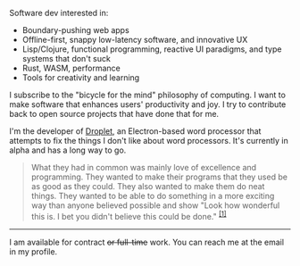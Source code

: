 Software dev interested in:

* Boundary-pushing web apps
* Offline-first, snappy low-latency software, and innovative UX
* Lisp/Clojure, functional programming, reactive UI paradigms, and type systems that don't suck
* Rust, WASM, performance
* Tools for creativity and learning

I subscribe to the "bicycle for the mind" philosophy of computing. I want to make software that enhances users' productivity and joy. I try to contribute back to open source projects that have done that for me.

I'm the developer of [Droplet](https://www.dropletwriter.com/), an Electron-based word processor that attempts to fix the things I don't like about word processors. It's currently in alpha and has a long way to go.

> What they had in common was mainly love of excellence and programming. They wanted to make their programs that they used be as good as they could. They also wanted to make them do neat things. They wanted to be able to do something in a more exciting way than anyone believed possible and show "Look how wonderful this is. I bet you didn't believe this could be done." <sup>[[1]](https://web.archive.org/web/20240727050620/https://en.wikipedia.org/wiki/Hackers_Wizards_of_the_Electronic_Age)</sup>

---

I am available for contract ~~or full-time~~ work. You can reach me at the email in my profile.
